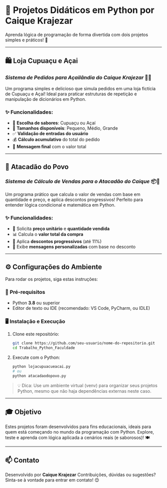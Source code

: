 # 🍧 **Projetos Didáticos em Python por Caique Krajezar**

Aprenda lógica de programação de forma divertida com dois projetos simples e práticos! 🚀

---

## 🛍️ **Loja Cupuaçu e Açai**

### *Sistema de Pedidos para Açailândia do Caique Krajezar* 🍨🍫

Um programa simples e delicioso que simula pedidos em uma loja fictícia de Cupuaçu e Açaí! Ideal para praticar estruturas de repetição e manipulação de dicionários em Python.

### ✨ **Funcionalidades**:

* 🥤 **Escolha de sabores**: Cupuaçu ou Açaí
* 📏 **Tamanhos disponíveis**: Pequeno, Médio, Grande
* ✅ **Validação de entradas do usuário**
* 💰 **Cálculo acumulativo** do total do pedido
* 🧾 **Mensagem final** com o valor total

---

## 🏪 **Atacadão do Povo**

### *Sistema de Cálculo de Vendas para o Atacadão do Caique* 📦🧮

Um programa prático que calcula o valor de vendas com base em quantidade e preço, e aplica descontos progressivos! Perfeito para entender lógica condicional e matemática em Python.

### ✨ **Funcionalidades**:

* 🔢 Solicita **preço unitário** e **quantidade vendida**
* 📊 Calcula o **valor total da compra**
* 🎯 Aplica **descontos progressivos** (até 11%)
* 💬 Exibe **mensagens personalizadas** com base no desconto

---

## ⚙️ **Configurações do Ambiente**

Para rodar os projetos, siga estas instruções:

### 📌 **Pré-requisitos**

* Python **3.8** ou superior
* Editor de texto ou IDE (recomendado: VS Code, PyCharm, ou IDLE)

### 🖥️ **Instalação e Execução**

1. Clone este repositório:

   ```bash
   git clone https://github.com/seu-usuario/nome-do-repositorio.git
   cd Trabalho_Python_Faculdade
   ```
2. Execute com o Python:

   ```bash
   python lojacupuacueacai.py
   # ou
   python atacadaodopovo.py
   ```

> 💡 Dica: Use um ambiente virtual (venv) para organizar seus projetos Python, mesmo que não haja dependências externas neste caso.

---

## 🎓 **Objetivo**

Estes projetos foram desenvolvidos para fins educacionais, ideais para quem está começando no mundo da programação com Python.
Explore, teste e aprenda com lógica aplicada a cenários reais (e saborosos)! 🍽️

---

## 📫 **Contato**

Desenvolvido por **Caique Krajezar**
Contribuições, dúvidas ou sugestões? Sinta-se à vontade para entrar em contato! 😊
